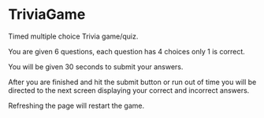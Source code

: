 # TriviaGame

Timed multiple choice Trivia game/quiz.

You are given 6 questions, each question has 4 choices only 1 is correct.

You will be given 30 seconds to submit your answers.

After you are finished and hit the submit button or run out of time 
you will be directed to the next screen displaying your correct and incorrect answers.

Refreshing the page will restart the game.
